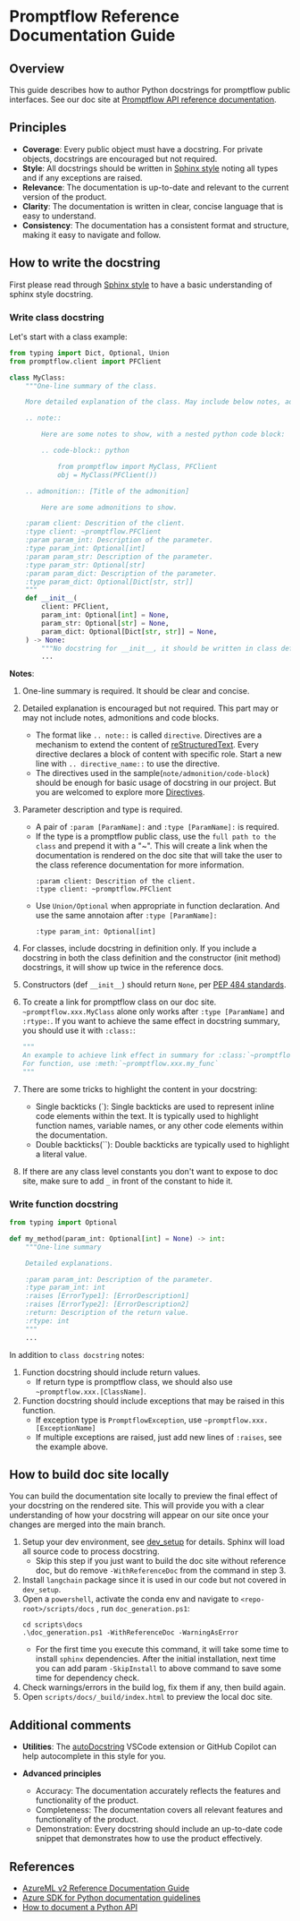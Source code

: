 # Promptflow Reference Documentation Guide

## Overview

This guide describes how to author Python docstrings for promptflow public interfaces. See our doc site at [Promptflow API reference documentation](https://microsoft.github.io/promptflow/reference/python-library-reference/promptflow.html).

## Principles

- **Coverage**: Every public object must have a docstring. For private objects, docstrings are encouraged but not required.
- **Style**: All docstrings should be written in [Sphinx style](https://sphinx-rtd-tutorial.readthedocs.io/en/latest/docstrings.html#the-sphinx-docstring-format) noting all types and if any exceptions are raised.
- **Relevance**: The documentation is up-to-date and relevant to the current version of the product.
- **Clarity**: The documentation is written in clear, concise language that is easy to understand.
- **Consistency**: The documentation has a consistent format and structure, making it easy to navigate and follow.


## How to write the docstring

First please read through [Sphinx style](https://sphinx-rtd-tutorial.readthedocs.io/en/latest/docstrings.html#the-sphinx-docstring-format) to have a basic understanding of sphinx style docstring.


### Write class docstring

Let's start with a class example:
```python
from typing import Dict, Optional, Union
from promptflow.client import PFClient

class MyClass:
    """One-line summary of the class.

    More detailed explanation of the class. May include below notes, admonitions, code blocks.

    .. note::

        Here are some notes to show, with a nested python code block:

        .. code-block:: python

            from promptflow import MyClass, PFClient
            obj = MyClass(PFClient())

    .. admonition:: [Title of the admonition]

        Here are some admonitions to show.

    :param client: Descrition of the client.
    :type client: ~promptflow.PFClient
    :param param_int: Description of the parameter.
    :type param_int: Optional[int]
    :param param_str: Description of the parameter.
    :type param_str: Optional[str]
    :param param_dict: Description of the parameter.
    :type param_dict: Optional[Dict[str, str]]
    """
    def __init__(
        client: PFClient,
        param_int: Optional[int] = None,
        param_str: Optional[str] = None,
        param_dict: Optional[Dict[str, str]] = None,
    ) -> None:
        """No docstring for __init__, it should be written in class definition above."""
        ...


```

**Notes**:

1. One-line summary is required. It should be clear and concise.
2. Detailed explanation is encouraged but not required. This part may or may not include notes, admonitions and code blocks.
    - The format like `.. note::` is called `directive`. Directives are a mechanism to extend the content of [reStructuredText](https://docutils.sourceforge.io/rst.html). Every directive declares a block of content with specific role. Start a new line with `.. directive_name::` to use the directive. 
    - The directives used in the sample(`note/admonition/code-block`) should be enough for basic usage of docstring in our project. But you are welcomed to explore more [Directives](https://www.sphinx-doc.org/en/master/usage/restructuredtext/directives.html#specific-admonitions).
3. Parameter description and type is required.
    - A pair of `:param [ParamName]:` and `:type [ParamName]:` is required.
    - If the type is a promptflow public class, use the `full path to the class` and prepend it with a "~". This will create a link when the documentation is rendered on the doc site that will take the user to the class reference documentation for more information.
        ```text
        :param client: Descrition of the client.
        :type client: ~promptflow.PFClient
        ```
    - Use `Union/Optional` when appropriate in function declaration. And use the same annotaion after `:type [ParamName]:`
        ```text
        :type param_int: Optional[int]
        ```
4. For classes, include docstring in definition only. If you include a docstring in both the class definition and the constructor (init method) docstrings, it will show up twice in the reference docs.
5. Constructors (def `__init__`) should return `None`, per [PEP 484 standards](https://peps.python.org/pep-0484/#the-meaning-of-annotations).
6. To create a link for promptflow class on our doc site. `~promptflow.xxx.MyClass` alone only works after `:type [ParamName]` and `:rtype:`. If you want to achieve the same effect in docstring summary, you should use it with `:class:`:
     ```python
     """
     An example to achieve link effect in summary for :class:`~promptflow.xxx.MyClass`
     For function, use :meth:`~promptflow.xxx.my_func`
     """
     ```

7. There are some tricks to highlight the content in your docstring:
    - Single backticks (`): Single backticks are used to represent inline code elements within the text. It is typically used to highlight function names, variable names, or any other code elements within the documentation.
    - Double backticks(``): Double backticks are typically used to highlight a literal value.

8. If there are any class level constants you don't want to expose to doc site, make sure to add `_` in front of the constant to hide it.

### Write function docstring

```python
from typing import Optional

def my_method(param_int: Optional[int] = None) -> int:
    """One-line summary

    Detailed explanations.

    :param param_int: Description of the parameter.
    :type param_int: int
    :raises [ErrorType1]: [ErrorDescription1]
    :raises [ErrorType2]: [ErrorDescription2]
    :return: Description of the return value.
    :rtype: int
    """
    ...
```

In addition to `class docstring` notes:

1. Function docstring should include return values.
    - If return type is promptflow class, we should also use `~promptflow.xxx.[ClassName]`.
2. Function docstring should include exceptions that may be raised in this function.
    - If exception type is `PromptflowException`, use `~promptflow.xxx.[ExceptionName]`
    - If multiple exceptions are raised, just add new lines of `:raises`, see the example above.


## How to build doc site locally

You can build the documentation site locally to preview the final effect of your docstring on the rendered site. This will provide you with a clear understanding of how your docstring will appear on our site once your changes are merged into the main branch.

1. Setup your dev environment, see [dev_setup](./dev_setup.md) for details. Sphinx will load all source code to process docstring.
    - Skip this step if you just want to build the doc site without reference doc, but do remove `-WithReferenceDoc` from the command in step 3.
2. Install `langchain` package since it is used in our code but not covered in `dev_setup`.
3. Open a `powershell`, activate the conda env and navigate to `<repo-root>/scripts/docs` , run `doc_generation.ps1`:
    ```pwsh
    cd scripts\docs
    .\doc_generation.ps1 -WithReferenceDoc -WarningAsError
    ```
    - For the first time you execute this command, it will take some time to install `sphinx` dependencies. After the initial installation, next time you can add param `-SkipInstall` to above command to save some time for dependency check.
4. Check warnings/errors in the build log, fix them if any, then build again.
5. Open `scripts/docs/_build/index.html` to preview the local doc site.

## Additional comments

- **Utilities**: The [autoDocstring](https://marketplace.visualstudio.com/items?itemName=njpwerner.autodocstring) VSCode extension or GitHub Copilot can help autocomplete in this style for you.

- **Advanced principles**
  - Accuracy: The documentation accurately reflects the features and functionality of the product.
  - Completeness: The documentation covers all relevant features and functionality of the product.
  - Demonstration: Every docstring should include an up-to-date code snippet that demonstrates how to use the product effectively.



## References

- [AzureML v2 Reference Documentation Guide](https://github.com/Azure/azure-sdk-for-python/blob/main/sdk/ml/azure-ai-ml/documentation_guidelines.md)
- [Azure SDK for Python documentation guidelines](https://azure.github.io/azure-sdk/python_documentation.html#docstrings)
- [How to document a Python API](https://review.learn.microsoft.com/en-us/help/onboard/admin/reference/python/documenting-api?branch=main)